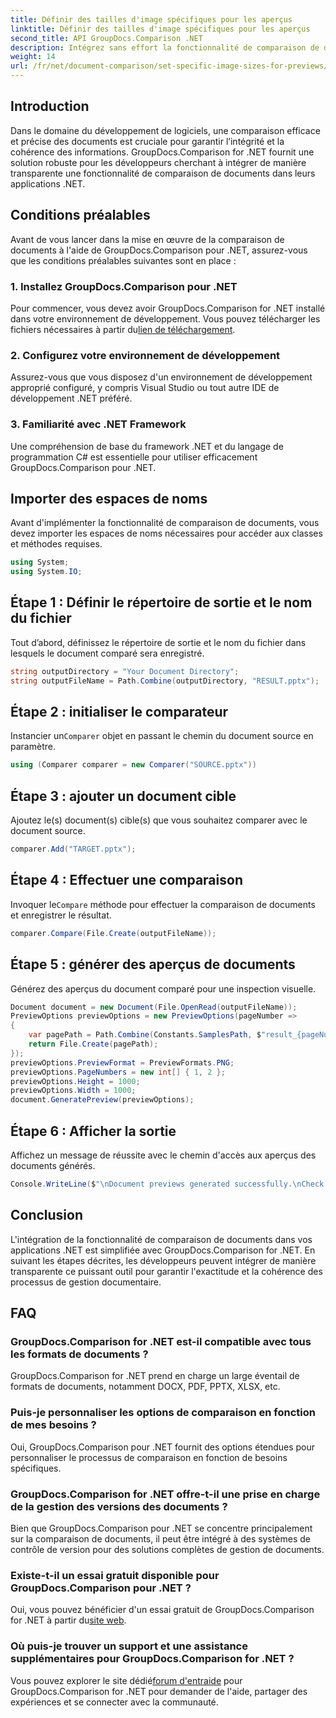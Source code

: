 ```yaml
---
title: Définir des tailles d'image spécifiques pour les aperçus
linktitle: Définir des tailles d'image spécifiques pour les aperçus
second_title: API GroupDocs.Comparison .NET
description: Intégrez sans effort la fonctionnalité de comparaison de documents dans vos applications .NET avec GroupDocs.Comparison for .NET.
weight: 14
url: /fr/net/document-comparison/set-specific-image-sizes-for-previews/
---
```

## Introduction
Dans le domaine du développement de logiciels, une comparaison efficace et précise des documents est cruciale pour garantir l’intégrité et la cohérence des informations. GroupDocs.Comparison for .NET fournit une solution robuste pour les développeurs cherchant à intégrer de manière transparente une fonctionnalité de comparaison de documents dans leurs applications .NET.
## Conditions préalables
Avant de vous lancer dans la mise en œuvre de la comparaison de documents à l'aide de GroupDocs.Comparison pour .NET, assurez-vous que les conditions préalables suivantes sont en place :
### 1. Installez GroupDocs.Comparison pour .NET
 Pour commencer, vous devez avoir GroupDocs.Comparison for .NET installé dans votre environnement de développement. Vous pouvez télécharger les fichiers nécessaires à partir du[lien de téléchargement](https://releases.groupdocs.com/comparison/net/).
### 2. Configurez votre environnement de développement
Assurez-vous que vous disposez d'un environnement de développement approprié configuré, y compris Visual Studio ou tout autre IDE de développement .NET préféré.
### 3. Familiarité avec .NET Framework
Une compréhension de base du framework .NET et du langage de programmation C# est essentielle pour utiliser efficacement GroupDocs.Comparison pour .NET.

## Importer des espaces de noms
Avant d'implémenter la fonctionnalité de comparaison de documents, vous devez importer les espaces de noms nécessaires pour accéder aux classes et méthodes requises.
```csharp
using System;
using System.IO;
```
## Étape 1 : Définir le répertoire de sortie et le nom du fichier
Tout d’abord, définissez le répertoire de sortie et le nom du fichier dans lesquels le document comparé sera enregistré.
```csharp
string outputDirectory = "Your Document Directory";
string outputFileName = Path.Combine(outputDirectory, "RESULT.pptx");
```
## Étape 2 : initialiser le comparateur
 Instancier un`Comparer` objet en passant le chemin du document source en paramètre.
```csharp
using (Comparer comparer = new Comparer("SOURCE.pptx"))
```
## Étape 3 : ajouter un document cible
Ajoutez le(s) document(s) cible(s) que vous souhaitez comparer avec le document source.
```csharp
comparer.Add("TARGET.pptx");
```
## Étape 4 : Effectuer une comparaison
 Invoquer le`Compare` méthode pour effectuer la comparaison de documents et enregistrer le résultat.
```csharp
comparer.Compare(File.Create(outputFileName));
```
## Étape 5 : générer des aperçus de documents
Générez des aperçus du document comparé pour une inspection visuelle.
```csharp
Document document = new Document(File.OpenRead(outputFileName));
PreviewOptions previewOptions = new PreviewOptions(pageNumber =>
{
    var pagePath = Path.Combine(Constants.SamplesPath, $"result_{pageNumber}.png");
    return File.Create(pagePath);
});
previewOptions.PreviewFormat = PreviewFormats.PNG;
previewOptions.PageNumbers = new int[] { 1, 2 };
previewOptions.Height = 1000;
previewOptions.Width = 1000;
document.GeneratePreview(previewOptions);
```
## Étape 6 : Afficher la sortie
Affichez un message de réussite avec le chemin d'accès aux aperçus des documents générés.
```csharp
Console.WriteLine($"\nDocument previews generated successfully.\nCheck output in {outputDirectory}.");
```

## Conclusion
L'intégration de la fonctionnalité de comparaison de documents dans vos applications .NET est simplifiée avec GroupDocs.Comparison for .NET. En suivant les étapes décrites, les développeurs peuvent intégrer de manière transparente ce puissant outil pour garantir l'exactitude et la cohérence des processus de gestion documentaire.
## FAQ
### GroupDocs.Comparison for .NET est-il compatible avec tous les formats de documents ?
GroupDocs.Comparison for .NET prend en charge un large éventail de formats de documents, notamment DOCX, PDF, PPTX, XLSX, etc.
### Puis-je personnaliser les options de comparaison en fonction de mes besoins ?
Oui, GroupDocs.Comparison pour .NET fournit des options étendues pour personnaliser le processus de comparaison en fonction de besoins spécifiques.
### GroupDocs.Comparison for .NET offre-t-il une prise en charge de la gestion des versions des documents ?
Bien que GroupDocs.Comparison pour .NET se concentre principalement sur la comparaison de documents, il peut être intégré à des systèmes de contrôle de version pour des solutions complètes de gestion de documents.
### Existe-t-il un essai gratuit disponible pour GroupDocs.Comparison pour .NET ?
 Oui, vous pouvez bénéficier d'un essai gratuit de GroupDocs.Comparison for .NET à partir du[site web](https://releases.groupdocs.com/).
### Où puis-je trouver un support et une assistance supplémentaires pour GroupDocs.Comparison for .NET ?
 Vous pouvez explorer le site dédié[forum d'entraide](https://forum.groupdocs.com/c/comparison/12) pour GroupDocs.Comparison for .NET pour demander de l'aide, partager des expériences et se connecter avec la communauté.